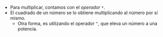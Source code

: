 * Para multiplicar, contamos con el _operador_ `*`.
* El cuadrado de un número se lo obtiene multiplicando al número por sí mismo.
  * Otra forma, es utilizando el operador `^`, que eleva un número a una potencia.
